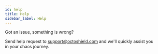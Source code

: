 ```yaml
---
id: help
title: Help
sidebar_label: Help
---
```


Got an issue, something is wrong? 

Send help request to support@octoshield.com and we'll quickly assist you in your chaos journey.